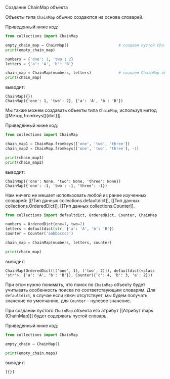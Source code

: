 Создание ChainMap объекта

Объекты типа `ChainMap` обычно создаются на основе словарей.

Приведенный ниже код:

```python
from collections import ChainMap

empty_chain_map = ChainMap()                      # создаем пустой ChainMap объект
print(empty_chain_map)

numbers = {'one': 1, 'two': 2}
letters = {'a': 'A', 'b': 'B'}

chain_map = ChainMap(numbers, letters)            # создаем ChainMap объект на основе словарей numbers и letters
print(chain_map)
```

выводит:

```no-highlight
ChainMap({})
ChainMap({'one': 1, 'two': 2}, {'a': 'A', 'b': 'B'})
```

Мы также можем создавать объекты типа `ChainMap`, используя метод [[Метод fromkeys()(dict)]].

Приведенный ниже код:

```python
from collections import ChainMap

chain_map1 = ChainMap.fromkeys(['one', 'two', 'three'])
chain_map2 = ChainMap.fromkeys(['one', 'two', 'three'], -1)

print(chain_map1)
print(chain_map2)
```

выводит:

```no-highlight
ChainMap({'one': None, 'two': None, 'three': None})
ChainMap({'one': -1, 'two': -1, 'three': -1})
```
Нам ничего не мешает использовать любой из ранее изученных словарей: [[!Тип данных collections.defaultdict]], [[Тип данных collections.OrderedDict]], [[Тип данных collections.Counter]].

```python
from collections import defaultdict, OrderedDict, Counter, ChainMap

numbers = OrderedDict(one=1, two=2)
letters = defaultdict(str, {'a': 'A', 'b': 'B'})
counter = Counter('aabbbcccc')

chain_map = ChainMap(numbers, letters, counter)

print(chain_map)
```

выводит:

```no-highlight
ChainMap(OrderedDict([('one', 1), ('two', 2)]), defaultdict(<class 'str'>, {'a': 'A', 'b': 'B'}), Counter({'c': 4, 'b': 3, 'a': 2}))
```

При этом нужно понимать, что поиск по `ChainMap` объекту будет учитывать особенность поиска по соответствующим словарям. Для `defaultdict`, в случае если ключ отсутствует, мы будем получать значение по умолчанию, для `Counter` – нулевое значение.

При создании пустого `ChainMap` объекта его атрибут [[Атрибут maps (ChainMap)]] будет содержать пустой словарь.

Приведенный ниже код:

```python
from collections import ChainMap

empty_chain = ChainMap()

print(empty_chain.maps)
```

выводит:

```no-highlight
[{}]
```
